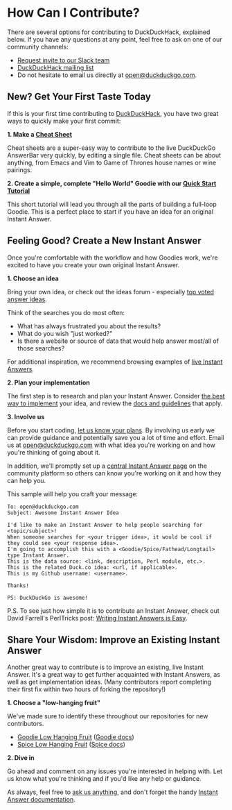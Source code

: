 # How Can I Contribute?

There are several options for contributing to DuckDuckHack, explained below. If you have any questions at any point, feel free to ask on one of our community channels:

- [Request invite to our Slack team](mailto:QuackSlack@duckduckgo.com?subject=AddMe)
- [DuckDuckHack mailing list](https://duck.co/redir/?u=https%3A%2F%2Fwww.listbox.com%2Fsubscribe%2F%3Flist_id%3D197814)
- Do not hesitate to email us directly at [open@duckduckgo.com](mailto:open@duckduckgo.com).

## New? Get Your First Taste Today

If this is your first time contributing to [DuckDuckHack](http://www.duckduckhack.com), you have two great ways to quickly make your first commit:

**1. Make a [Cheat Sheet](https://duck.co/duckduckhack/goodie_cheat_sheets)**

Cheat sheets are a super-easy way to contribute to the live DuckDuckGo AnswerBar very quickly, by editing a single file. Cheat sheets can be about anything, from Emacs and Vim to Game of Thrones house names or wine pairings.

**2. Create a simple, complete "Hello World" Goodie with our [Quick Start Tutorial](https://duck.co/duckduckhack/goodie_quickstart)**

This short tutorial will lead you through all the parts of building a full-loop Goodie. This is a perfect place to start if you have an idea for an original Instant Answer.

## Feeling Good? Create a New Instant Answer

Once you're comfortable with the workflow and how Goodies work, we're excited to have you create your own original Instant Answer. 

**1. Choose an idea**

Bring your own idea, or check out the ideas forum - especially [top voted answer ideas](https://duck.co/ideas/status/3?table_lnKRpLENwO2NUmZUyukQpw_sort=votes). 

Think of the searches you do most often:

- What has always frustrated you about the results? 
- What do you wish "just worked?"
- Is there a website or source of data that would help answer most/all of those searches?

For additional inspiration, we recommend browsing examples of [live Instant Answers](https://duck.co/ia).

**2. Plan your implementation**

The first step is to research and plan your Instant Answer. Consider [the best way to implement](https://duck.co/duckduckhack/determine_your_instant_answer_type) your idea, and review the [docs and guidelines](https://duck.co/duckduckhack/ddh-intro) that apply.
	
**3. Involve us**

Before you start coding, [let us know your plans](mailto:open@duckduckgo.com). By involving us early we can provide guidance and potentially save you a lot of time and effort. Email us at [open@duckduckgo.com](mailto:open@duckduckgo.com) with what idea you're working on and how you're thinking of going about it.

In addition, we'll promptly set up a [central Instant Answer page](http://www.duck.co/ia) on the community platform so others can know you're working on it and how they can help you.

This sample will help you craft your message:

```text
To: open@duckduckgo.com
Subject: Awesome Instant Answer Idea

I'd like to make an Instant Answer to help people searching for <topic/subject>!
When someone searches for <your trigger idea>, it would be cool if they could see <your response idea>.
I'm going to accomplish this with a <Goodie/Spice/Fathead/Longtail> type Instant Answer.
This is the data source: <link, description, Perl module, etc.>.
This is the related Duck.co idea: <url, if applicable>.
This is my Github username: <username>.

Thanks!

PS: DuckDuckGo is awesome!
```

P.S. To see just how simple it is to contribute an Instant Answer, check out David Farrell's PerlTricks post: [Writing Instant Answers is Easy](http://perltricks.com/article/169/2015/4/20/Writing-DuckDuckGo-instant-answers-is-easy).

## Share Your Wisdom: Improve an Existing Instant Answer

Another great way to contribute is to improve an existing, live Instant Answer. It's a great way to get further acquainted with Instant Answers, as well as get implementation ideas. (Many contributors report completing their first fix within two hours of forking the repository!)

**1. Choose a "low-hanging fruit"**

We've made sure to identify these throughout our repositories for new contributors.

- [Goodie Low Hanging Fruit](https://github.com/duckduckgo/zeroclickinfo-goodies/issues?q=is%3Aopen+is%3Aissue+label%3A%22Low-Hanging+Fruit%22) ([Goodie docs](https://duck.co/duckduckhack/goodie_overview))
- [Spice Low Hanging Fruit](https://github.com/duckduckgo/zeroclickinfo-spice/issues?q=is%3Aopen+is%3Aissue+label%3A%22Low-Hanging+Fruit%22) ([Spice docs](https://duck.co/duckduckhack/spice_overview))

**2. Dive in**

Go ahead and comment on any issues you're interested in helping with. Let us know what you're thinking and if you'd like any help or guidance. 
	
As always, feel free to [ask us anything](mailto:open@duckduckgo.com), and don't forget the handy [Instant Answer documentation](https://duck.co/duckduckhack/ddh-intro).




